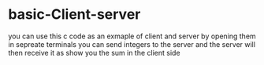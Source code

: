 # basic-Client-server
you can use this c code as an exmaple of client and server by opening them in sepreate terminals you can send integers to the server and the server will then receive it as show you the sum in the client side 
